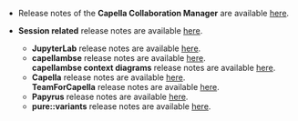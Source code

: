 <!--
 ~ SPDX-FileCopyrightText: Copyright DB InfraGO AG and contributors
 ~ SPDX-License-Identifier: Apache-2.0
 -->

- Release notes of the **Capella Collaboration Manager** are available
  [here](https://github.com/DSD-DBS/capella-collab-manager/releases).
- **Session related** release notes are available
  [here](https://github.com/DSD-DBS/capella-dockerimages/releases).

    - **JupyterLab** release notes are available
      [here](https://jupyterlab.readthedocs.io/en/stable/getting_started/changelog.html).
    - **capellambse** release notes are available
      [here](https://github.com/DSD-DBS/py-capellambse/releases). <br>
      **capellambse context diagrams** release notes are available
      [here](https://github.com/DSD-DBS/capellambse-context-diagrams/releases).
    - **Capella** release notes are available
      [here](https://github.com/eclipse/capella/releases). <br>
      **TeamForCapella** release notes are available
      [here](https://www.obeosoft.com/en/team-for-capella-releases).
    - **Papyrus** release notes are available
      [here](https://eclipse.dev/papyrus/news.php).
    - **pure::variants** release notes are available
      [here](https://www.pure-systems.com/pv-update/additions/doc/ChangeLog.txt).
